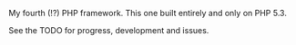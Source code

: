 
My fourth (!?) PHP framework. This one built entirely and only on PHP 5.3.

See the TODO for progress, development and issues.
